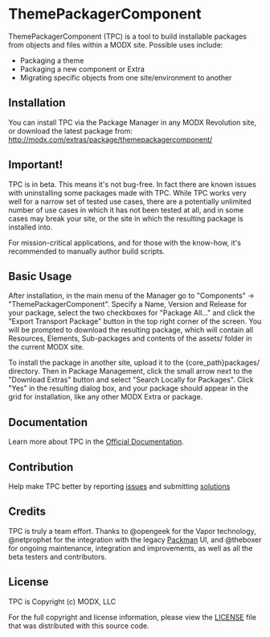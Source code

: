 # ThemePackagerComponent

ThemePackagerComponent (TPC) is a tool to build installable packages from objects and files within a MODX site. Possible uses include:
* Packaging a theme
* Packaging a new component or Extra
* Migrating specific objects from one site/environment to another

## Installation

You can install TPC via the Package Manager in any MODX Revolution site, or download the latest package from: http://modx.com/extras/package/themepackagercomponent/

## Important!

TPC is in beta. This means it's not bug-free. In fact there are known issues with uninstalling some packages made with TPC. While TPC works very well for a narrow set of tested use cases, there are a potentially unlimited number of use cases in which it has not been tested at all, and in some cases may break your site, or the site in which the resulting package is installed into. 

For mission-critical applications, and for those with the know-how, it's recommended to manually author build scripts.

## Basic Usage

After installation, in the main menu of the Manager go to "Components" -> "ThemePackagerComponent". Specify a Name, Version and Release for your package, select the two checkboxes for "Package All..." and click the "Export Transport Package" button in the top right corner of the screen. You will be prompted to download the resulting package, which will contain all Resources, Elements, Sub-packages and contents of the assets/ folder in the current MODX site.

To install the package in another site, upload it to the {core_path}packages/ directory. Then in Package Management, click the small arrow next to the "Download Extras" button and select "Search Locally for Packages". Click "Yes" in the resulting dialog box, and your package should appear in the grid for installation, like any other MODX Extra or package.

## Documentation

Learn more about TPC in the [Official Documentation](http://rtfm.modx.com/extras/revo/themepackagercomponent).

## Contribution

Help make TPC better by reporting [issues](https://github.com/modxcms/ThemePackagerComponent/issues) and submitting [solutions](https://github.com/modxcms/ThemePackagerComponent/pulls)

## Credits

TPC is truly a team effort. Thanks to @opengeek for the Vapor technology, @netprophet for the integration with the legacy [Packman](http://modx.com/extras/package/packman) UI, and @theboxer for ongoing maintenance, integration and improvements, as well as all the beta testers and contributors.

## License

TPC is Copyright (c) MODX, LLC

For the full copyright and license information, please view the [LICENSE](./LICENSE "LICENSE") file that was distributed with this source code.
